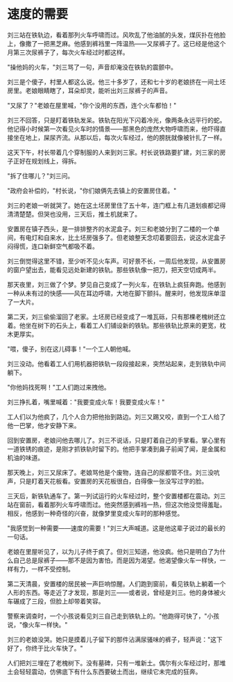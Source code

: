 # 速度的需要

刘三站在铁轨边，看着那列火车呼啸而过。风吹乱了他油腻的头发，煤灰扑在他脸上，像撒了一把黑芝麻。他感到裤裆里一阵温热——又尿裤子了。这已经是他这个月第三次尿裤子了，每次火车经过时都这样。

"操他妈的火车，"刘三骂了一句，声音却淹没在铁轨的震颤中。

刘三是个傻子，村里人都这么说。他三十多岁了，还和七十岁的老娘挤在一间土坯房里。老娘眼睛瞎了，耳朵却灵，能听出刘三尿裤子的声音。

"又尿了？"老娘在屋里喊，"你个没用的东西，连个火车都怕！"

刘三不回答，只是盯着铁轨发呆。铁轨在阳光下闪着冷光，像两条永远平行的蛇。他记得小时候第一次看见火车时的情景——那黑色的庞然大物呼啸而来，他吓得直接坐在地上，屎尿齐流。从那以后，每次火车经过，他的膀胱就像被针扎了一样。

这天下午，村长带着几个穿制服的人来到刘三家。村长说铁路要扩建，刘三家的房子正好在规划线上，得拆。

"拆了住哪儿？"刘三问。

"政府会补偿的，"村长说，"你们娘俩先去镇上的安置房住着。"

刘三的老娘一听就哭了。她在这土坯房里住了五十年，连门框上有几道划痕都记得清清楚楚。但哭也没用，三天后，推土机就来了。

安置房在镇子西头，是一排排整齐的水泥盒子。刘三和老娘分到了二楼的一个单间，有电灯和自来水，比土坯房强多了。但老娘整天念叨着要回去，说这水泥盒子闷得慌，连口新鲜空气都吸不着。

刘三倒觉得这里不错，至少听不见火车声。可好景不长，一周后他发现，从安置房的窗户望出去，能看见远处新建的铁轨。那些铁轨像一把刀，把天空切成两半。

那天夜里，刘三做了个梦。梦见自己变成了一列火车，在铁轨上疯狂奔跑。他感到一种从未有过的快感——风在耳边呼啸，大地在脚下颤抖。醒来时，他发现床单湿了一大片。

第二天，刘三偷偷溜回了老家。土坯房已经变成了一堆瓦砾，只有那棵老槐树还立着。他坐在树下的石头上，看着工人们铺设新的铁轨。那些铁轨比原来的更宽，枕木更厚实。

"喂，傻子，别在这儿碍事！"一个工人朝他喊。

刘三没动。他看着工人们用机器把铁轨一段段接起来，突然站起来，走到铁轨中间躺下。

"你他妈找死啊！"工人们跑过来拽他。

刘三挣扎着，嘴里喊着："我要变成火车！我要变成火车！"

工人们以为他疯了，几个人合力把他抬到路边。刘三又踢又咬，直到一个工人给了他一巴掌，他才安静下来。

回到安置房，老娘问他去哪儿了。刘三不说话，只是盯着自己的手掌看。掌心里有一道铁锈的痕迹，是刚才抓铁轨时留下的。他把手掌凑到鼻子前闻了闻，是金属和机油的味道。

那天晚上，刘三又尿床了。老娘骂他是个废物，连自己的尿都管不住。刘三没吭声，只是盯着天花板看。安置房的天花板很白，白得像一张没写过字的脸。

三天后，新铁轨通车了。第一列试运行的火车经过时，整个安置楼都在震动。刘三站在窗前，看着那列火车呼啸而过。他突然感到裤裆一热，但这次他没觉得羞耻。相反，他感到一种奇怪的兴奋，就像梦里变成火车时的那种感觉。

"我感觉到一种需要——速度的需要！"刘三大声喊道。这是他这辈子说过的最长的一句话。

老娘在里屋听见了，以为儿子终于疯了。但刘三知道，他没疯。他只是明白了为什么自己总是尿裤子——那不是因为害怕，而是因为渴望。他渴望像火车一样快，一样有力，一样不受控制。

第二天清晨，安置楼的居民被一声巨响惊醒。人们跑到窗前，看见铁轨上躺着一个人形的东西。等走近了才发现，那是刘三——或者说，曾经是刘三。他的身体被火车碾成了三段，但脸上却带着笑容。

警察来调查时，一个小孩说看见刘三自己走到铁轨上的。"他跑得可快了，"小孩说，"像火车一样快。"

刘三的老娘没哭。她只是摸着儿子留下的那件沾满尿骚味的裤子，轻声说："这下好了，你终于比火车快了。"

人们把刘三埋在了老槐树下。没有墓碑，只有一堆新土。偶尔有火车经过时，那堆土会轻轻震动，仿佛底下有什么东西要破土而出，继续它未完成的狂奔。